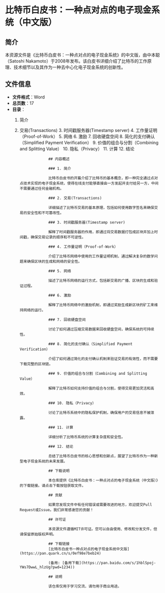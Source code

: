 # 比特币白皮书：一种点对点的电子现金系统（中文版）

## 简介

本资源文件是《比特币白皮书：一种点对点的电子现金系统》的中文版，由中本聪（Satoshi Nakamoto）于2008年发布。该白皮书详细介绍了比特币的工作原理、技术细节以及其作为一种去中心化电子现金系统的创新性。

## 文件信息

- **文件格式**：Word
- **总页数**：17
- **目录**：
  1. 简介
    2. 交易(Transactions)
      3. 时间戳服务器(Timestamp server)
        4. 工作量证明（Proof-of-Work）
          5. 网络
            6. 激励
              7. 回收硬盘空间
                8. 简化的支付确认（Simplified Payment Verification）
                  9. 价值的组合与分割（Combining and Splitting Value）
                    10. 隐私（Privacy）
                      11. 计算
                        12. 结论

                        ## 内容概述

                        ### 1. 简介

                        比特币白皮书的开篇介绍了比特币的基本概念，即一种完全通过点对点技术实现的电子现金系统，使得在线支付能够直接由一方发起并支付给另一方，中间不需要通过任何金融机构。

                        ### 2. 交易(Transactions)

                        详细描述了比特币交易的基本原理，包括如何使用数字签名来确保交易的安全性和不可篡改性。

                        ### 3. 时间戳服务器(Timestamp server)

                        解释了时间戳服务器的作用，即通过将交易数据打包成区块并加上时间戳，确保交易记录的顺序和不可逆性。

                        ### 4. 工作量证明（Proof-of-Work）

                        介绍了比特币网络中使用的工作量证明机制，通过解决复杂的数学问题来确保区块的生成和网络的安全性。

                        ### 5. 网络

                        描述了比特币网络的运行方式，包括新交易的广播、区块的生成和验证过程。

                        ### 6. 激励

                        解释了比特币网络中的激励机制，即通过奖励生成新区块的矿工来维持网络的运行。

                        ### 7. 回收硬盘空间

                        讨论了如何通过压缩交易数据来回收硬盘空间，确保系统的可持续性。

                        ### 8. 简化的支付确认（Simplified Payment Verification）

                        介绍了如何通过简化的支付确认机制来验证交易的有效性，而不需要下载完整的区块链。

                        ### 9. 价值的组合与分割（Combining and Splitting Value）

                        解释了比特币如何支持价值的组合与分割，使得交易更加灵活和高效。

                        ### 10. 隐私（Privacy）

                        讨论了比特币系统中的隐私保护机制，确保用户的交易信息不被泄露。

                        ### 11. 计算

                        详细分析了比特币系统的计算复杂度和安全性。

                        ### 12. 结论

                        总结了比特币白皮书的核心思想和创新点，展望了比特币作为一种新型电子现金系统的未来发展。

                        ## 下载说明

                        本仓库提供《比特币白皮书：一种点对点的电子现金系统（中文版）》的下载链接。请点击下载按钮获取文件。

                        ## 贡献

                        如果您发现文件中有任何错误或需要改进的地方，欢迎提交Pull Request或Issue。我们非常感谢您的贡献！

                        ## 许可证

                        本资源文件遵循MIT许可证。您可以自由使用、修改和分发文件，但请保留原始版权声明。

                        ## 下载链接
                        [比特币白皮书一种点对点的电子现金系统中文版](https://pan.quark.cn/s/0ef98e7beb24) 

                        (备用: [备用下载](https://pan.baidu.com/s/1hblSpoj-YWs7DwwL_hlzUg?pwd=1234))

                        ## 说明

                        该仓库仅用于学习交流，请勿用于商业用途。
